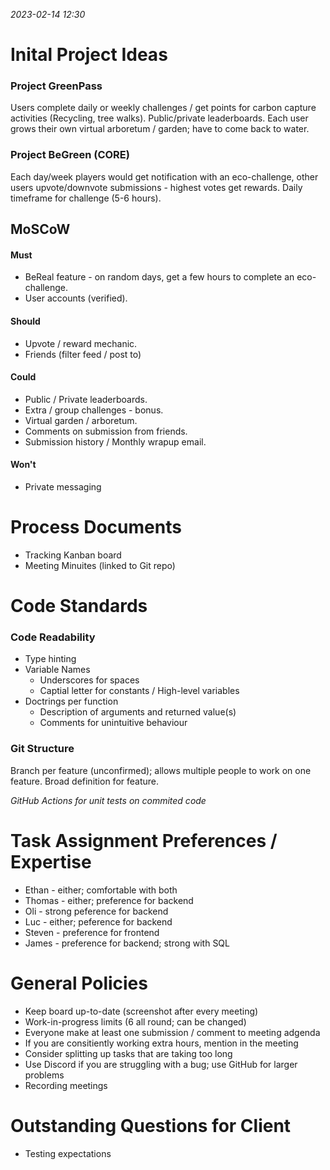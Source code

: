 *2023-02-14 12:30*

# Inital Project Ideas

### Project GreenPass

Users complete daily or weekly challenges / get points for carbon capture activities (Recycling, tree walks).
Public/private leaderboards.
Each user grows their own virtual arboretum / garden; have to come back to water.

### Project BeGreen (CORE)

Each day/week players would get notification with an eco-challenge, other users upvote/downvote submissions - highest votes get rewards.
Daily timeframe for challenge (5-6 hours).

## MoSCoW
#### Must

+ BeReal feature - on random days, get a few hours to complete an eco-challenge.
+ User accounts (verified).

#### Should

+ Upvote / reward mechanic.
+ Friends (filter feed / post to)

#### Could

+ Public / Private leaderboards.
+ Extra / group challenges - bonus.
+ Virtual garden / arboretum.
+ Comments on submission from friends.
+ Submission history / Monthly wrapup email.

#### Won't

+ Private messaging

# Process Documents

+ Tracking Kanban board
+ Meeting Minuites (linked to Git repo)

# Code Standards

### Code Readability

+ Type hinting
+ Variable Names
    + Underscores for spaces
    + Captial letter for constants / High-level variables
+ Doctrings per function
    + Description of arguments and returned value(s)
    + Comments for unintuitive behaviour

### Git Structure

Branch per feature (unconfirmed); allows multiple people to work on one feature. Broad definition for feature.

*GitHub Actions for unit tests on commited code*

# Task Assignment Preferences / Expertise

+ Ethan - either; comfortable with both
+ Thomas - either; preference for backend
+ Oli - strong peference for backend
+ Luc - either; peference for backend
+ Steven - preference for frontend
+ James - preference for backend; strong with SQL

# General Policies

+ Keep board up-to-date (screenshot after every meeting)
+ Work-in-progress limits (6 all round; can be changed)
+ Everyone make at least one submission / comment to meeting adgenda
+ If you are consitiently working extra hours, mention in the meeting
+ Consider splitting up tasks that are taking too long
+ Use Discord if you are struggling with a bug; use GitHub for larger problems
+ Recording meetings

# Outstanding Questions for Client

+ Testing expectations